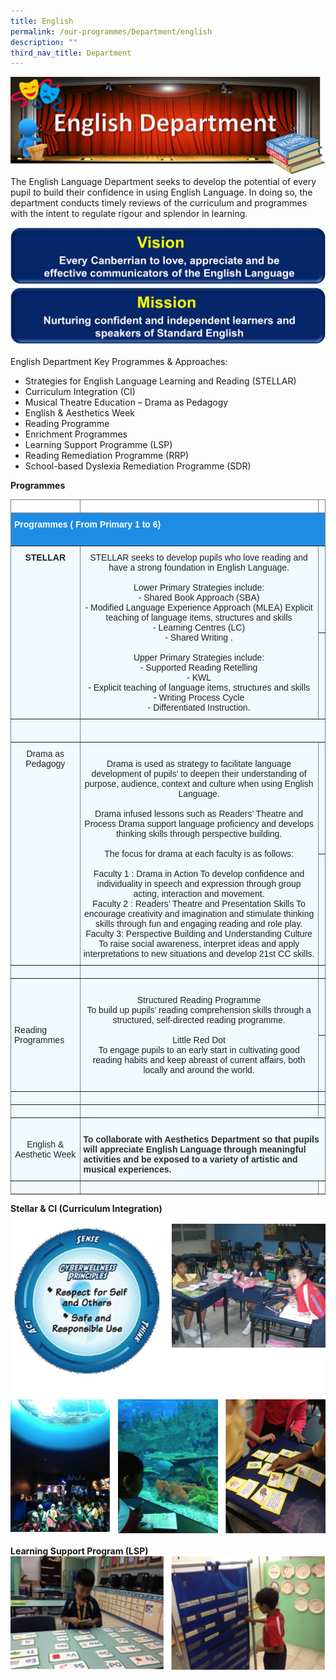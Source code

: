 ```yaml
---
title: English
permalink: /our-programmes/Department/english
description: ""
third_nav_title: Department
---
```

![](/images/English%20Dept%20Banner.png)
The English Language Department seeks to develop the potential of every pupil to build their confidence in using English Language. In doing so, the department conducts timely reviews of the curriculum and programmes with the intent to regulate rigour and splendor in learning.

![](/images/Eng%20Vision%20Banner.png)
![](/images/Eng%20Mission%20Banner.png)

English Department Key Programmes & Approaches:

* Strategies for English Language Learning and Reading (STELLAR)
* Curriculum Integration (CI)
* Musical Theatre Education – Drama as Pedagogy
* English & Aesthetics Week 
* Reading Programme
* Enrichment Programmes 
* Learning Support Programme (LSP)
* Reading Remediation Programme (RRP) 
* School-based Dyslexia Remediation Programme (SDR)

**Programmes**

<style type="text/css">
.tg  {border-collapse:collapse;border-spacing:0;}
.tg td{border-color:black;border-style:solid;border-width:1px;font-family:Arial, sans-serif;font-size:14px;
  overflow:hidden;padding:10px 5px;word-break:normal;}
.tg th{border-color:black;border-style:solid;border-width:1px;font-family:Arial, sans-serif;font-size:14px;
  font-weight:normal;overflow:hidden;padding:10px 5px;word-break:normal;}
.tg .tg-iia3{background-color:#1F8CE4;border-color:inherit;color:#FFF;font-weight:bold;text-align:left;vertical-align:top}
.tg .tg-4cmu{background-color:#F2F9FF;border-color:inherit;color:#222;text-align:center;vertical-align:middle}
.tg .tg-j34p{background-color:#F2F9FF;border-color:inherit;color:#222;font-weight:bold;text-align:center;vertical-align:top}
.tg .tg-38mi{background-color:#F2F9FF;border-color:inherit;color:#222;text-align:center;vertical-align:top}
.tg .tg-0pky{border-color:inherit;text-align:left;vertical-align:top}
.tg .tg-k9xk{background-color:#F2F9FF;border-color:inherit;color:#222;text-align:left;vertical-align:top}
.tg .tg-dlaw{background-color:#F2F9FF;border-color:inherit;color:#222;text-align:left;vertical-align:middle}
.tg .tg-2etv{background-color:#F2F9FF;border-color:inherit;color:#F00;font-weight:bold;text-align:center;vertical-align:top}
.tg .tg-3vl1{background-color:#F2F9FF;border-color:inherit;color:#2D2D2D;font-weight:bold;text-align:left;vertical-align:top}
</style>
<table class="tg">
<thead>
  <tr>
    <th class="tg-0pky"></th>
    <th class="tg-0pky"></th>
    <th class="tg-0pky"></th>
  </tr>
</thead>
<tbody>
  <tr>
    <td class="tg-iia3" colspan="3">Programmes ( From Primary 1 to 6)<br><br></td>
  </tr>
  <tr>
    <td class="tg-j34p" rowspan="2">STELLAR</td>
    <td class="tg-38mi" rowspan="2">STELLAR seeks to develop pupils who love reading and have a strong foundation in English Language. <br><br>Lower Primary Strategies include: <br>- Shared Book Approach (SBA) <br>- Modified Language Experience Approach (MLEA) Explicit teaching of language items, structures and skills <br>- Learning Centres (LC)<br>- Shared Writing . <br><br>Upper Primary Strategies include: <br>- Supported Reading Retelling <br>- KWL <br>- Explicit teaching of language items, structures and skills <br>- Writing Process Cycle <br>- Differentiated Instruction.</td>
    <td class="tg-38mi"></td>
  </tr>
  <tr>
    <td class="tg-k9xk"></td>
  </tr>
  <tr>
    <td class="tg-4cmu" rowspan="2"><span style="color:#222;background-color:#F2F9FF"> </span><br><span style="color:#222;background-color:#F2F9FF"> </span></td>
    <td class="tg-4cmu" colspan="2" rowspan="2"><span style="color:#222;background-color:#F2F9FF">   </span><br><span style="color:#222;background-color:#F2F9FF">   </span></td>
  </tr>
  <tr>
  </tr>
  <tr>
    <td class="tg-38mi" rowspan="2">Drama as Pedagogy<span style="color:#222;background-color:#F2F9FF"> </span></td>
    <td class="tg-4cmu" rowspan="2"><span style="color:#222;background-color:#F2F9FF"> </span><br><span style="color:#222;background-color:#F2F9FF">Drama is used as strategy to facilitate language development of pupils’ to deepen their understanding of purpose, audience, context and culture when using English Language.</span><br><br><span style="color:#222;background-color:#F2F9FF">Drama infused lessons such as Readers’ Theatre and Process Drama support language proficiency and develops thinking skills through perspective building.</span><br><br><span style="color:#222;background-color:#F2F9FF">The focus for drama at each faculty is as follows:</span><br><br>Faculty 1 : Drama in Action To develop confidence and individuality in speech and expression through group acting, interaction and movement. <br>Faculty 2 : Readers’ Theatre and Presentation Skills To encourage creativity and imagination and stimulate thinking skills through fun and engaging reading and role play. <br>Faculty 3: Perspective Building and Understanding Culture To raise social awareness, interpret ideas and apply interpretations to new situations and develop 21st CC skills.</td>
    <td class="tg-4cmu"><span style="color:#222;background-color:#F2F9FF"> </span></td>
  </tr>
  <tr>
    <td class="tg-dlaw"></td>
  </tr>
  <tr>
    <td class="tg-4cmu"><span style="color:#222;background-color:#F2F9FF"> </span></td>
    <td class="tg-4cmu"><span style="color:#222;background-color:#F2F9FF"> </span></td>
    <td class="tg-4cmu"><span style="color:#222;background-color:#F2F9FF"> </span></td>
  </tr>
  <tr>
    <td class="tg-dlaw" rowspan="2"><span style="color:#222;background-color:#F2F9FF"> </span>Reading Programmes</td>
    <td class="tg-4cmu" rowspan="2"><span style="color:#222;background-color:#F2F9FF"> </span><br><span style="color:#222;background-color:#F2F9FF">Structured Reading Programme</span><br><span style="color:#222;background-color:#F2F9FF">To build up pupils’ reading comprehension skills through a structured, self-directed reading programme.  </span><br><br><span style="color:#222;background-color:#F2F9FF">Little Red Dot</span><br><span style="color:#222;background-color:#F2F9FF"> To engage pupils to an early start in cultivating good reading habits and keep abreast of current affairs, both locally and around the world.  </span><br><br></td>
    <td class="tg-4cmu"><span style="color:#222;background-color:#F2F9FF"> </span></td>
  </tr>
  <tr>
    <td class="tg-k9xk"></td>
  </tr>
  <tr>
    <td class="tg-4cmu"><span style="color:#222;background-color:#F2F9FF"> </span></td>
    <td class="tg-4cmu"><span style="color:#222;background-color:#F2F9FF"> </span></td>
    <td class="tg-4cmu"><span style="color:#222;background-color:#F2F9FF"> </span></td>
  </tr>
  <tr>
    <td class="tg-2etv"></td>
    <td class="tg-k9xk"></td>
    <td class="tg-4cmu"><span style="color:#222;background-color:#F2F9FF"> </span></td>
  </tr>
  <tr>
    <td class="tg-4cmu"><span style="color:#222;background-color:#F2F9FF"> </span>English &amp; Aesthetic Week </td>
    <td class="tg-3vl1" colspan="2"><br>To collaborate with  Aesthetics Department so that pupils will appreciate English Language through meaningful activities and be exposed to a variety of artistic and musical experiences.</td>
  </tr>
  <tr>
    <td class="tg-4cmu"><span style="color:#222;background-color:#F2F9FF"> </span></td>
    <td class="tg-4cmu"><span style="color:#222;background-color:#F2F9FF"> </span></td>
    <td class="tg-0pky"></td>
  </tr>
</tbody>
</table>

**Stellar & CI (Curriculum Integration)**
![](/images/Stellar%20&%20CI.png)

**Learning Support Program (LSP)**
![](/images/LSP.png)